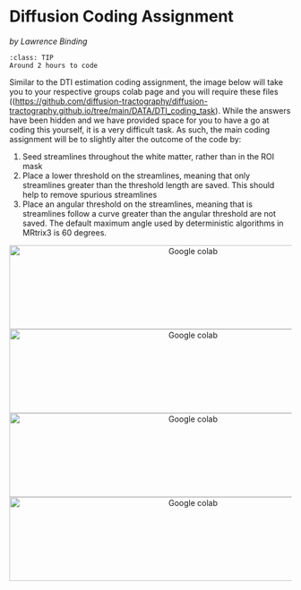 # Diffusion Coding Assignment
_by Lawrence Binding_


```{admonition} Estimated Time 
:class: TIP
Around 2 hours to code
```

Similar to the DTI estimation coding assignment, the image below will take you to your respective groups colab page and you will require these files ((https://github.com/diffusion-tractography/diffusion-tractography.github.io/tree/main/DATA/DTI_coding_task). While the answers have been hidden and we have provided space for you to have a go at coding this yourself, it is a very difficult task. As such, the main coding assignment will be to slightly alter the outcome of the code by: 

1.   Seed streamlines throughout the white matter, rather than in the ROI mask 
2.   Place a lower threshold on the streamlines, meaning that only streamlines greater than the threshold length are saved. This should help to remove spurious streamlines
3.   Place an angular threshold on the streamlines, meaning that is streamlines follow a curve greater than the angular threshold are not saved. The default maximum angle used by deterministic algorithms in MRtrix3 is 60 degrees.

<div class="link-container">
<a href="https://colab.research.google.com/drive/1ZSd4gzq3tt6NMQqgDygi0YtRaa_Xh2Bf?usp=sharing"><img src="../../_static/img/group1.png" alt="Google colab" style="width:640px;height:150px;"></a>
</div>

<div class="link-container">
<a href="https://colab.research.google.com/drive/15yoxylC7jV4BoKEKKKC_6lpWLAwkOJMh?usp=sharing"><img src="../../_static/img/group2.png" alt="Google colab" style="width:640px;height:150px;"></a>
</div>

<div class="link-container">
<a href="https://colab.research.google.com/drive/1x4-XzsdxUNSJZsxVophF2feiiZMc_jSS?usp=sharing"><img src="../../_static/img/group3.png" alt="Google colab" style="width:640px;height:150px;"></a>
</div>

<div class="link-container">
<a href="https://colab.research.google.com/drive/1ROANRoYokTS5WBK0wP1sKkeTNMFdMrFq?usp=sharing"><img src="../../_static/img/group4.png" alt="Google colab" style="width:640px;height:150px;"></a>
</div>




<style>
  .link-container {
		text-align:center;
  		width:100%;
  }
</style>


